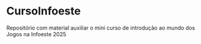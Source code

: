 # CursoInfoeste
Repositório com material auxiliar o mini curso de introdução ao mundo dos Jogos na Infoeste 2025
